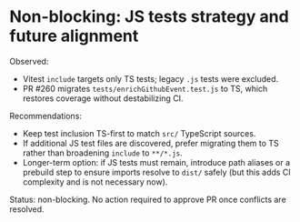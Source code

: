 # Non-blocking: JS tests strategy and future alignment

Observed:
- Vitest `include` targets only TS tests; legacy `.js` tests were excluded.
- PR #260 migrates `tests/enrichGithubEvent.test.js` to TS, which restores coverage without destabilizing CI.

Recommendations:
- Keep test inclusion TS-first to match `src/` TypeScript sources.
- If additional JS test files are discovered, prefer migrating them to TS rather than broadening `include` to `**/*.js`.
- Longer-term option: if JS tests must remain, introduce path aliases or a prebuild step to ensure imports resolve to `dist/` safely (but this adds CI complexity and is not necessary now).

Status: non-blocking. No action required to approve PR once conflicts are resolved.
